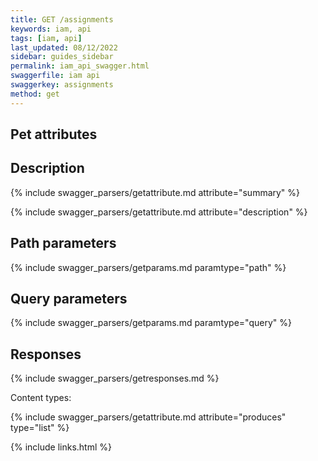 ```yaml
---
title: GET /assignments
keywords: iam, api
tags: [iam, api]
last_updated: 08/12/2022
sidebar: guides_sidebar
permalink: iam_api_swagger.html
swaggerfile: iam api
swaggerkey: assignments
method: get
---
```


## Pet attributes

## Description

{% include swagger_parsers/getattribute.md attribute="summary" %}

{% include swagger_parsers/getattribute.md attribute="description" %}

## Path parameters

{% include swagger_parsers/getparams.md paramtype="path" %}

## Query parameters

{% include swagger_parsers/getparams.md paramtype="query" %}

## Responses

{% include swagger_parsers/getresponses.md %}

Content types:

{% include swagger_parsers/getattribute.md attribute="produces" type="list" %}

{% include links.html %}
